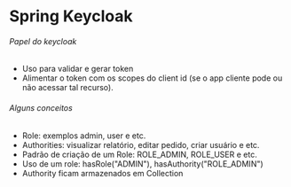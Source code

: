 # Spring Keycloak

###### Papel do keycloak
- Uso para validar e gerar token
- Alimentar o token com os scopes do client id (se o app cliente pode ou não acessar tal recurso).

###### Alguns conceitos
- Role: exemplos admin, user e etc.
- Authorities: visualizar relatório, editar pedido, criar usuário e etc.
- Padrão de criação de um Role: ROLE_ADMIN, ROLE_USER e etc.
- Uso de um role: hasRole("ADMIN"), hasAuthority("ROLE_ADMIN")
- Authority ficam armazenados em Collection<GrantedAuthority>
